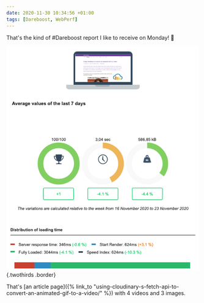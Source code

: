 ```yaml
---
date: 2020-11-30 10:34:56 +01:00
tags: [Dareboost, WebPerf]
---
```


That's the kind of #Dareboost report I like to receive on Monday! 💪

![Finally 100/100 on Dareboost report](dareboost-weekly-monitoring-digest.png){.twothirds .border}

That's [an article page]({% link_to "using-cloudinary-s-fetch-api-to-convert-an-animated-gif-to-a-video/" %}) with 4 videos and 3 images.
